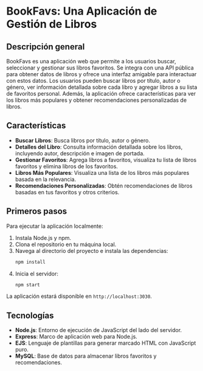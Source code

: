 
# BookFavs: Una Aplicación de Gestión de Libros

## Descripción general

BookFavs es una aplicación web que permite a los usuarios buscar, seleccionar y gestionar sus libros favoritos. Se integra con una API pública para obtener datos de libros y ofrece una interfaz amigable para interactuar con estos datos. Los usuarios pueden buscar libros por título, autor o género, ver información detallada sobre cada libro y agregar libros a su lista de favoritos personal. Además, la aplicación ofrece características para ver los libros más populares y obtener recomendaciones personalizadas de libros.

## Características

- **Buscar Libros**: Busca libros por título, autor o género.
- **Detalles del Libro**: Consulta información detallada sobre los libros, incluyendo autor, descripción e imagen de portada.
- **Gestionar Favoritos**: Agrega libros a favoritos, visualiza tu lista de libros favoritos y elimina libros de los favoritos.
- **Libros Más Populares**: Visualiza una lista de los libros más populares basada en la relevancia.
- **Recomendaciones Personalizadas**: Obtén recomendaciones de libros basadas en tus favoritos y otros criterios.

## Primeros pasos

Para ejecutar la aplicación localmente:

1. Instala Node.js y npm.
2. Clona el repositorio en tu máquina local.
3. Navega al directorio del proyecto e instala las dependencias:
   ```bash
   npm install
   ```
4. Inicia el servidor:
   ```bash
   npm start
   ```

La aplicación estará disponible en `http://localhost:3030`.

## Tecnologías

- **Node.js**: Entorno de ejecución de JavaScript del lado del servidor.
- **Express**: Marco de aplicación web para Node.js.
- **EJS**: Lenguaje de plantillas para generar marcado HTML con JavaScript puro.
- **MySQL**: Base de datos para almacenar libros favoritos y recomendaciones.
